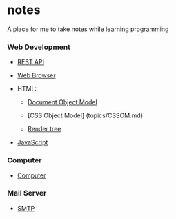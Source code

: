 # notes
A place for me to take notes while learning programming


### Web Development
* [REST API](topics/rest-api.md)

* [Web Browser](topics/web-browser.md)

* HTML:

  * [Document Object Model](topics/dom.md)
  
  * [CSS Object Model] (topics/CSSOM.md)
  
  * [Render tree](topics/render-tree.md)

* [JavaScript](topics/javascript.md)

### Computer
* [Computer](topics/computer.md)

### Mail Server
* [SMTP](topics/smtp.md)
